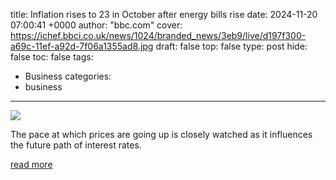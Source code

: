 title: Inflation rises to 23 in October after energy bills rise
date: 2024-11-20 07:00:41 +0000
author: "bbc.com"
cover: https://ichef.bbci.co.uk/news/1024/branded_news/3eb9/live/d197f300-a69c-11ef-a92d-7f06a1355ad8.jpg
draft: false
top: false
type: post
hide: false
toc: false
tags:
  - Business
categories:
  - business
---

![](https://ichef.bbci.co.uk/news/1024/branded_news/3eb9/live/d197f300-a69c-11ef-a92d-7f06a1355ad8.jpg)

The pace at which prices are going up is closely watched as it influences the future path of interest rates.

[read more](https://www.bbc.com/news/articles/c8rl4rgdj12o)
